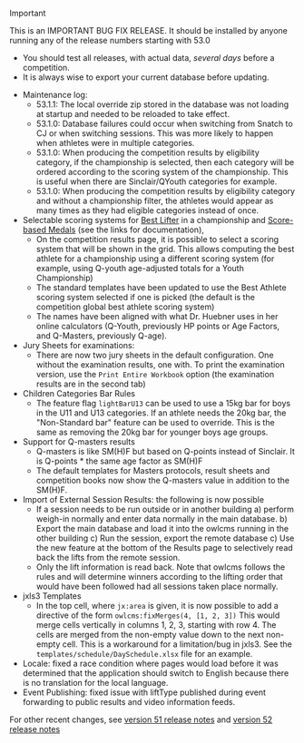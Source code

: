 > [!IMPORTANT]
>
> This is an IMPORTANT BUG FIX RELEASE.  It should be installed by anyone running any of the release numbers starting with 53.0
>
> - You should test all releases, with actual data, *several days* before a competition.
> - It is always wise to export your current database before updating.

- Maintenance log:
  - 53.1.1: The local override zip stored in the database was not loading at startup and needed to be reloaded to take effect.
  - 53.1.0: Database failures could occur when switching from Snatch to CJ or when switching sessions.  This was more likely to happen when athletes were in multiple categories.
  - 53.1.0: When producing the competition results by eligibility category, if the championship is selected, then each category will be ordered according to the scoring system of the championship. This is useful when there are Sinclair/QYouth categories for example.
  - 53.1.0: When producing the competition results by eligibility category and without a championship filter, the athletes would appear as many times as they had eligible categories instead of once.
- Selectable scoring systems for [Best Lifter](https://jflamy.github.io/owlcms4/#/ResultDocuments?id=competition-results) in a championship and [Score-based Medals](https://jflamy.github.io/owlcms4/#/ScoreBasedCompetitions) (see the links for documentation),
  - On the competition results page, it is possible to select a scoring system that will be shown in the grid.  This allows computing the best athlete for a championship using a different scoring system (for example, using Q-youth age-adjusted totals for a Youth Championship)
  - The standard templates have been updated to use the Best Athlete scoring system selected if one is picked (the default is the competition global best athlete scoring system)
  - The names have been aligned with what Dr. Huebner uses in her online calculators (Q-Youth, previously HP points or Age Factors, and Q-Masters, previously Q-age).
- Jury Sheets for examinations:
  - There are now two jury sheets in the default configuration.  One without the examination results, one with.  To print the examination version, use the `Print Entire Workbook` option (the examination results are in the second tab)
- Children Categories Bar Rules
  - The feature flag `lightBarU13` can be used to use a 15kg bar for boys in the U11 and U13 categories.  If an athlete needs the 20kg bar, the "Non-Standard bar" feature can be used to override. This is the same as removing the 20kg bar for younger boys age groups. 
- Support for Q-masters results
  - Q-masters is like SM(H)F but based on Q-points instead of Sinclair.  It is Q-points * the same age factor as SM(H)F
  - The default templates for Masters protocols, result sheets and competition books now show the Q-masters value in addition to the SM(H)F.
- Import of External Session Results: the following is now possible
  - If a session needs to be run outside or in another building a) perform weigh-in normally and enter data normally in the main database. b) Export the main database and load it into the owlcms running in the other building c) Run the session, export the remote database c) Use the new feature at the bottom of the Results page to selectively read back the lifts from the remote session.
  - Only the lift information is read back.  Note that owlcms follows the rules and will determine winners according to the lifting order that would have been followed had all sessions taken place normally.
- jxls3 Templates
  - In the top cell, where `jx:area` is given, it is now possible to add a directive of the form `owlcms:fixMerges(4, [1, 2, 3])`  This would merge cells vertically in columns 1, 2, 3, starting with row 4.  The cells are merged from the non-empty value down to the next non-empty cell.  This is a workaround for a limitation/bug in jxls3.  See the `templates/schedule/DaySchedule.xlsx` file for an example.
- Locale: fixed a race condition where pages would load before it was determined that the application should switch to English because there is no translation for the local language.
- Event Publishing: fixed issue with liftType published during event forwarding to public results and video information feeds.

For other recent changes, see [version 51 release notes](https://github.com/owlcms/owlcms4/releases/tag/50.0.0) and [version 52 release notes](https://github.com/owlcms/owlcms4/releases/tag/52.0.6)
